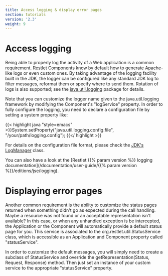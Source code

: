 ```yaml
---
title: Access logging & display error pages
section: tutorials
version: '2.3'
weight: 9
---
```

# Access logging

Being able to properly log the activity of a Web application is a common
requirement. Restlet Components know by default how to generate
Apache-like logs or even custom ones. By taking advantage of the logging
facility built in the JDK, the logger can be configured like any
standard JDK log to filter messages, reformat them or specify where to
send them. Rotation of logs is also supported; see the
[java.util.logging](https://docs.oracle.com/javase/6/docs/api/java/util/logging/package-summary.html)
package for details.

Note that you can customize the logger name given to the
java.util.logging framework by modifying the Component's "logService"
property. In order to fully configure the logging, you need to declare a
configuration file by setting a system property like:

{{< highlight java "style=emacs" >}}System.setProperty("java.util.logging.config.file",
        "/your/path/logging.config");
{{</ highlight >}}

For details on the configuration file format, please check the [JDK's
LogManager](https://docs.oracle.com/javase/6/docs/api/java/util/logging/LogManager.html)
class.

You can also have a look at the [Restlet {{% param version %}} logging
documentation](/documentation/user-guide/{{% param version %}}/editions/jse/logging).

# Displaying error pages

Another common requirement is the ability to customize the status pages
returned when something didn't go as expected during the call handling.
Maybe a resource was not found or an acceptable representation isn't
available? In this case, or when any unhandled exception is be
intercepted, the Application or the Component will automatically provide
a default status page for you. This service is associated to the
org.restlet.util.StatusService class, which is accessible as an
Application and Component property called "statusService".

In order to customize the default messages, you will simply need to
create a subclass of StatusService and override the
getRepresentation(Status, Request, Response) method. Then just set an
instance of your custom service to the appropriate "statusService"
property.
